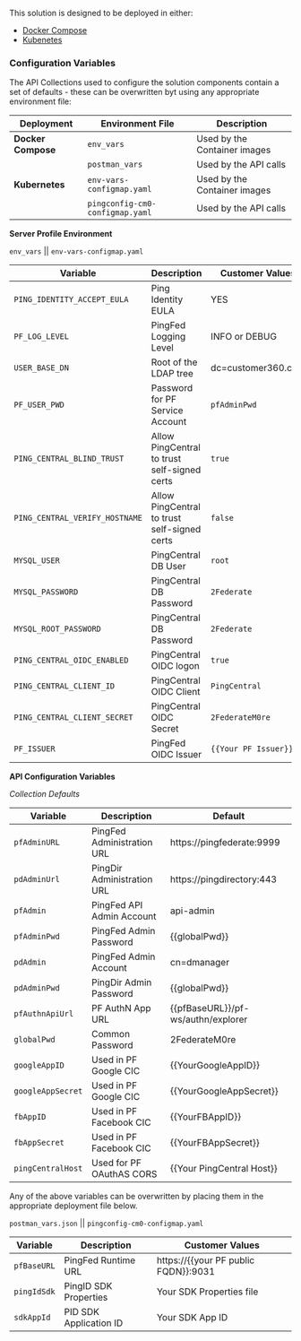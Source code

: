 This solution is designed to be deployed in either:
* [Docker Compose](./Compose)
* [Kubenetes](./Kubernetes)

### Configuration Variables
The API Collections used to configure the solution components contain a set of defaults - these can be overwritten byt using any appropriate environment file:

| Deployment | Environment File | Description |
| --- | --- | --- |
| **Docker Compose** | `env_vars` | Used by the Container images |
| | `postman_vars` | Used by the API calls |
| **Kubernetes** | `env-vars-configmap.yaml` | Used by the Container images |
| | `pingconfig-cm0-configmap.yaml` | Used by the API calls |

**Server Profile Environment**

`env_vars` || `env-vars-configmap.yaml`

| Variable | Description | Customer Values |
| -------- | ----------- | ------- |
| `PING_IDENTITY_ACCEPT_EULA` | Ping Identity EULA | YES |
| `PF_LOG_LEVEL` | PingFed Logging Level | INFO or DEBUG |
| `USER_BASE_DN` | Root of the LDAP tree | dc=customer360.com |
| `PF_USER_PWD` | Password for PF Service Account | `pfAdminPwd` |
| `PING_CENTRAL_BLIND_TRUST` | Allow PingCentral to trust self-signed certs | `true` |
| `PING_CENTRAL_VERIFY_HOSTNAME` | Allow PingCentral to trust self-signed certs | `false` |
| `MYSQL_USER` | PingCentral DB User | `root` |
| `MYSQL_PASSWORD` | PingCentral DB Password | `2Federate` |
| `MYSQL_ROOT_PASSWORD` | PingCentral DB Password | `2Federate` |
| `PING_CENTRAL_OIDC_ENABLED` | PingCentral OIDC logon | `true` |
| `PING_CENTRAL_CLIENT_ID` | PingCentral OIDC Client | `PingCentral` |
| `PING_CENTRAL_CLIENT_SECRET` | PingCentral OIDC Secret | `2FederateM0re` |
| `PF_ISSUER` | PingFed OIDC Issuer | `{{Your PF Issuer}}` |

**API Configuration Variables**

*Collection Defaults*

| Variable | Description | Default |
| -------- | ----------- | ------- |
| `pfAdminURL` | PingFed Administration URL | https://pingfederate:9999 |
| `pdAdminUrl` | PingDir Administration URL | https://pingdirectory:443 |
| `pfAdmin` | PingFed API Admin Account | api-admin |
| `pfAdminPwd` | PingFed Admin Password| {{globalPwd}} |
| `pdAdmin` | PingFed Admin Account | cn=dmanager |
| `pdAdminPwd` | PingDir Admin Password| {{globalPwd}} |
| `pfAuthnApiUrl` | PF AuthN App URL | {{pfBaseURL}}/pf-ws/authn/explorer |
| `globalPwd` | Common Password | 2FederateM0re |
| `googleAppID` | Used in PF Google CIC | {{YourGoogleAppID}} |
| `googleAppSecret` | Used in PF Google CIC | {{YourGoogleAppSecret}} |
| `fbAppID` | Used in PF Facebook CIC | {{YourFBAppID}} |
| `fbAppSecret` | Used in PF Facebook CIC | {{YourFBAppSecret}} |
| `pingCentralHost` | Used for PF OAuthAS CORS | {{Your PingCentral Host}} |

Any of the above variables can be overwritten by placing them in the appropriate deployment file below.

`postman_vars.json` || `pingconfig-cm0-configmap.yaml`

| Variable | Description | Customer Values |
| -------- | ----------- | ------- |
| `pfBaseURL` | PingFed Runtime URL | https://{{your PF public FQDN}}:9031 |
| `pingIdSdk` | PingID SDK Properties  | Your SDK Properties file |
| `sdkAppId` | PID SDK Application ID | Your SDK App ID |
